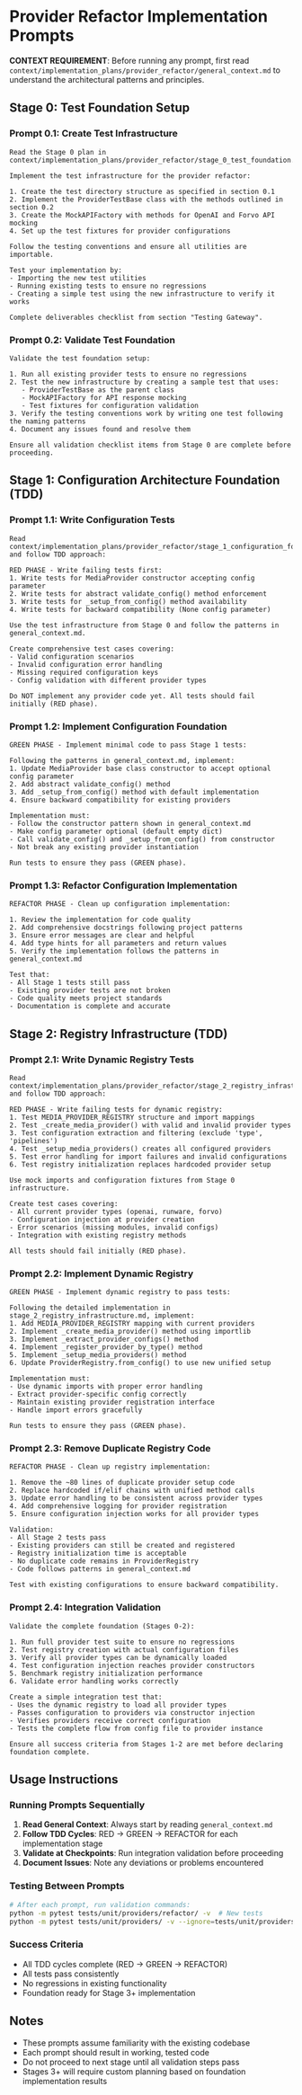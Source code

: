 # Provider Refactor Implementation Prompts

**CONTEXT REQUIREMENT**: Before running any prompt, first read `context/implementation_plans/provider_refactor/general_context.md` to understand the architectural patterns and principles.

## Stage 0: Test Foundation Setup

### Prompt 0.1: Create Test Infrastructure
```
Read the Stage 0 plan in context/implementation_plans/provider_refactor/stage_0_test_foundation.md.

Implement the test infrastructure for the provider refactor:

1. Create the test directory structure as specified in section 0.1
2. Implement the ProviderTestBase class with the methods outlined in section 0.2
3. Create the MockAPIFactory with methods for OpenAI and Forvo API mocking
4. Set up the test fixtures for provider configurations

Follow the testing conventions and ensure all utilities are importable.

Test your implementation by:
- Importing the new test utilities
- Running existing tests to ensure no regressions
- Creating a simple test using the new infrastructure to verify it works

Complete deliverables checklist from section "Testing Gateway".
```

### Prompt 0.2: Validate Test Foundation
```
Validate the test foundation setup:

1. Run all existing provider tests to ensure no regressions
2. Test the new infrastructure by creating a sample test that uses:
   - ProviderTestBase as the parent class
   - MockAPIFactory for API response mocking
   - Test fixtures for configuration validation
3. Verify the testing conventions work by writing one test following the naming patterns
4. Document any issues found and resolve them

Ensure all validation checklist items from Stage 0 are complete before proceeding.
```

## Stage 1: Configuration Architecture Foundation (TDD)

### Prompt 1.1: Write Configuration Tests
```
Read context/implementation_plans/provider_refactor/stage_1_configuration_foundation.md and follow TDD approach:

RED PHASE - Write failing tests first:
1. Write tests for MediaProvider constructor accepting config parameter
2. Write tests for abstract validate_config() method enforcement
3. Write tests for _setup_from_config() method availability
4. Write tests for backward compatibility (None config parameter)

Use the test infrastructure from Stage 0 and follow the patterns in general_context.md.

Create comprehensive test cases covering:
- Valid configuration scenarios
- Invalid configuration error handling
- Missing required configuration keys
- Config validation with different provider types

Do NOT implement any provider code yet. All tests should fail initially (RED phase).
```

### Prompt 1.2: Implement Configuration Foundation
```
GREEN PHASE - Implement minimal code to pass Stage 1 tests:

Following the patterns in general_context.md, implement:
1. Update MediaProvider base class constructor to accept optional config parameter
2. Add abstract validate_config() method
3. Add _setup_from_config() method with default implementation
4. Ensure backward compatibility for existing providers

Implementation must:
- Follow the constructor pattern shown in general_context.md
- Make config parameter optional (default empty dict)
- Call validate_config() and _setup_from_config() from constructor
- Not break any existing provider instantiation

Run tests to ensure they pass (GREEN phase).
```

### Prompt 1.3: Refactor Configuration Implementation
```
REFACTOR PHASE - Clean up configuration implementation:

1. Review the implementation for code quality
2. Add comprehensive docstrings following project patterns
3. Ensure error messages are clear and helpful
4. Add type hints for all parameters and return values
5. Verify the implementation follows the patterns in general_context.md

Test that:
- All Stage 1 tests still pass
- Existing provider tests are not broken
- Code quality meets project standards
- Documentation is complete and accurate
```

## Stage 2: Registry Infrastructure (TDD)

### Prompt 2.1: Write Dynamic Registry Tests
```
Read context/implementation_plans/provider_refactor/stage_2_registry_infrastructure.md and follow TDD approach:

RED PHASE - Write failing tests for dynamic registry:
1. Test MEDIA_PROVIDER_REGISTRY structure and import mappings
2. Test _create_media_provider() with valid and invalid provider types
3. Test configuration extraction and filtering (exclude 'type', 'pipelines')
4. Test _setup_media_providers() creates all configured providers
5. Test error handling for import failures and invalid configurations
6. Test registry initialization replaces hardcoded provider setup

Use mock imports and configuration fixtures from Stage 0 infrastructure.

Create test cases covering:
- All current provider types (openai, runware, forvo)
- Configuration injection at provider creation
- Error scenarios (missing modules, invalid configs)
- Integration with existing registry methods

All tests should fail initially (RED phase).
```

### Prompt 2.2: Implement Dynamic Registry
```
GREEN PHASE - Implement dynamic registry to pass tests:

Following the detailed implementation in stage_2_registry_infrastructure.md, implement:
1. Add MEDIA_PROVIDER_REGISTRY mapping with current providers
2. Implement _create_media_provider() method using importlib
3. Implement _extract_provider_configs() method
4. Implement _register_provider_by_type() method
5. Implement _setup_media_providers() method
6. Update ProviderRegistry.from_config() to use new unified setup

Implementation must:
- Use dynamic imports with proper error handling
- Extract provider-specific config correctly
- Maintain existing provider registration interface
- Handle import errors gracefully

Run tests to ensure they pass (GREEN phase).
```

### Prompt 2.3: Remove Duplicate Registry Code
```
REFACTOR PHASE - Clean up registry implementation:

1. Remove the ~80 lines of duplicate provider setup code
2. Replace hardcoded if/elif chains with unified method calls
3. Update error handling to be consistent across provider types
4. Add comprehensive logging for provider registration
5. Ensure configuration injection works for all provider types

Validation:
- All Stage 2 tests pass
- Existing providers can still be created and registered
- Registry initialization time is acceptable
- No duplicate code remains in ProviderRegistry
- Code follows patterns in general_context.md

Test with existing configurations to ensure backward compatibility.
```

### Prompt 2.4: Integration Validation
```
Validate the complete foundation (Stages 0-2):

1. Run full provider test suite to ensure no regressions
2. Test registry creation with actual configuration files
3. Verify all provider types can be dynamically loaded
4. Test configuration injection reaches provider constructors
5. Benchmark registry initialization performance
6. Validate error handling works correctly

Create a simple integration test that:
- Uses the dynamic registry to load all provider types
- Passes configuration to providers via constructor injection
- Verifies providers receive correct configuration
- Tests the complete flow from config file to provider instance

Ensure all success criteria from Stages 1-2 are met before declaring foundation complete.
```

## Usage Instructions

### Running Prompts Sequentially
1. **Read General Context**: Always start by reading `general_context.md`
2. **Follow TDD Cycles**: RED → GREEN → REFACTOR for each implementation stage
3. **Validate at Checkpoints**: Run integration validation before proceeding
4. **Document Issues**: Note any deviations or problems encountered

### Testing Between Prompts
```bash
# After each prompt, run validation commands:
python -m pytest tests/unit/providers/refactor/ -v  # New tests
python -m pytest tests/unit/providers/ -v --ignore=tests/unit/providers/refactor/  # Existing tests
```

### Success Criteria
- All TDD cycles complete (RED → GREEN → REFACTOR)
- All tests pass consistently
- No regressions in existing functionality
- Foundation ready for Stage 3+ implementation

## Notes
- These prompts assume familiarity with the existing codebase
- Each prompt should result in working, tested code
- Do not proceed to next stage until all validation steps pass
- Stages 3+ will require custom planning based on foundation implementation results
